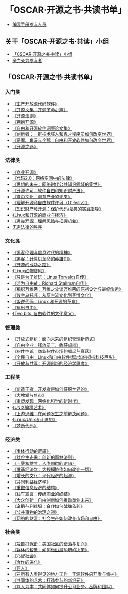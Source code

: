 # 「OSCAR·开源之书·共读书单」

* [编写手册参与人员](co-author.md)

## 关于「OSCAR·开源之书·共读」小组

* [「OSCAR·开源之书·共读」小组](README.md)
* [亲力亲为参与者](contributor.md)

## 「OSCAR·开源之书·共读书单」

### 入门类

* [《生产开放源代码软件》](producing_foss.md)
* [《开源文集：开源革命之声》](open-source-revolution.md)
* [《开源法则》](kaiyuan-faze.md)
* [《拥抱开源》](open-source-ate-software.md)
* [《自由和开源软件洞察论文集》](perspectives-on-foss.md)
* [《创新者：一群技术狂人和鬼才程序员如何改变世界》](The_Innovators_How_a_Group_of_Hackers_Geniuses_and_Geeks_Created_the_Digital_Revolution.md)
* [《恶魔、角马与企鹅：自由和开放软件如何改变世界》](demo-gnu-penguin.md)
* [《开源之迷》](the-fascinating-of-open-source.md)

### 法律类

* [《商业开源》](open-source-for-business.md)
* [《代码2.0：网络空间中的法律》](code-version-2.md)
* [《思想的未来：网络时代公共知识领域的警世》](the-future-of-ideas.md)
* [《开源许可：软件自由和知识财产法》](open-source-licensing.md)
* [《自由文化：创意产业的未来》](free-culture.md)
* [《理解开源和自由软件许可（O'Reilly）》](understand-foss-license.md)
* [《知识财产和开源：保护代码/法典的实践指导》]()
* [《Linux和开源的商业与经济》]()
* [《另类开源：理解风险与把握机会》](the-open-source-alternative.md)
* [无需法律的秩序](order-without-law.md)

### 文化类

* [《黑客伦理与信息时代的精神》](The_Hacker_Ethic_and_the_Spirit_of_the_Information_Age.md)
* [《黑客：计算机革命的英雄们》](Hackers_Heroes_of_the_Computer_Revolution_25th_Anniversary_Edition.md)
* [《开源的成功之路》](the_success_of_open_source.md)
* [《Linux红帽旋风》](under-the-radar.md)
* [《只是为了好玩：Linus Torvalds自传》](Just_For_Fun.md)
* [《若为自由故：Richard Stallman自传》](Free_as_in_Freedom_Richard_Stallman_s_Crusade_for_Free_Software.md)
* [《编织万维网：万维之父谈万维网的原初设计与最终命运》](weaving-the-web.md)
* [《数字乌托邦：从反主流文化到赛博文化》](From_Counterculture_to_Cyberculture.md)
* [《叛逆代码：Linux 和开源的革命》]()
* [《码出自由》](the-code.md)
* [《Two bits: 自由软件的文化意义》](two-bits.md)

### 管理类

* [《开放式组织：面向未来的组织管理新范式》](The_Open_Organization.md)
* [《自由企业：释放员工，收获卓越》]()
* [《软件悖论：商业软件市场的崛起与衰落》]()
* [《全民自由：Linux和自由软件运动如何抵抗科技巨头》](free-for-all.md)
* [《开放与共享：开源创新的经济学思考》](open-and-share.md)

### 工程类


* [《新造王者：开发者是如何征服世界的》](The_New_Kingmakers_How_Developers_Conquered_the_World.md)
* [《大教堂与集市》](The_Cathedral_and_the_Bazaar.md)
* [《重塑发现：网络化科学的新时代》](Reinventing_Discovery_The_New_Era_of_Networked_Science.md)
* [《UNIX编程艺术》](the-art-of-unix.md)
* [《上游思维：在问题发生之前解决问题》](Upstream_The_Quest_to_Solve_Problems_Before_They_Happen.md)
* [《Linux/Unix设计思想》](Linux_and_the_Unix_Philosophy.md)
* [《梦断代码》](Dreaming_in_code.md)



### 经济类

* [《集体行动的逻辑》](The_Logic_of_Collective_Action.md)
* [《硅谷生态圈：创新的雨林法则》]()  
* [《非零和博弈：人类命运的逻辑》](Nonzero_The_Logic_of_Human_Destiny.md)
* [《维基经济学：大规模协作如何改变一切》](Wikinomics_How_Mass_Collaboration_Changes_Everything.md)
* [《增长的文化：现代经济的起源》](A_Culture_of_Growth_The_Origins_of_the_Modern_Economy.md)
* [《共同利益经济学》](Economics_for_the_Common_Good.md)
* [《重塑信息经济的结构》]()
* [《线车宣言：传统商业的终结》]()
* [《大众创新：自由创新如何推动商业未来》]()
* [《企鹅与利维坦：合作如何战胜私利》]()
* [《公共事物的治理之道》](Governing_the_commons_the_evolution_of_institutions_for_collective_action.md)
* [《网络的财富：社会生产如何改变市场和自由》]()

### 社会类

* [《独自打保龄：美国社区的衰落与复兴》](Bowling_Alone.md)
* [《群体的智慧：如何做出最聪明的决策》](The_Wisdom_of_Crowds.md)
* [《心智社会》](The_Society_of_Mind.md)
* [《合作的进化》](The_evolution_of_cooperation.md)
* [《匠人》](the-craftman.md)
* [《在所有人看得见的地方工作：开源软件的开发与维护》](working-in-public.md)
* [《共同体的艺术：打造参与的新纪元》](the-art-of-community.md)
* [《以人为本：共同体如何提升公司业务、品牌和团队》](people-powered.md)




